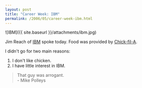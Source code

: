 ```yaml
---
layout: post
title: "Career Week: IBM"
permalink: /2006/05/career-week-ibm.html
---
```


![IBM]({{ site.baseurl }}/attachments/ibm.jpg)

Jim Reach of [IBM][1] spoke today. Food was provided by [Chick-fil-A][2].

I didn't go for two main reasons:

1. I don't like chicken.
2. I have little interest in IBM.

> That guy was arrogant.  
> \- Mike Polleys


  [1]: http://www.ibm.com
  [2]: http://www.chick-fil-a.com
